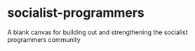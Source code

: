 # socialist-programmers
A blank canvas for building out and strengthening the socialist programmers community

